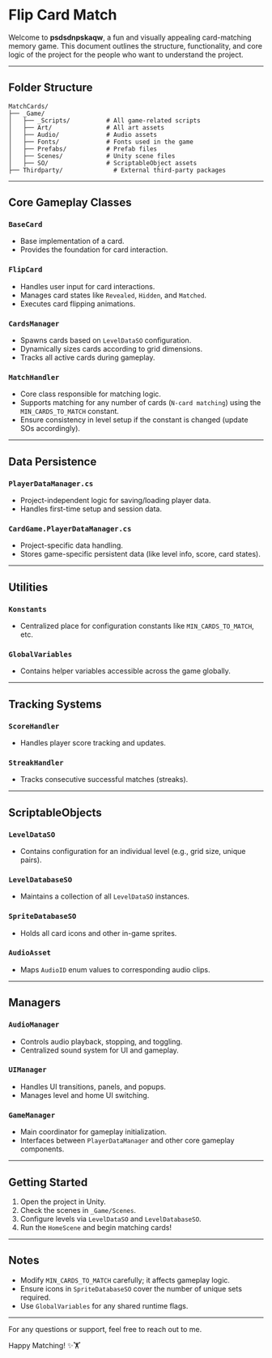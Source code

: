 # Flip Card Match

Welcome to **psdsdnpskaqw**, a fun and visually appealing card-matching memory game.
This document outlines the structure, functionality, and core logic of the project for the people who want to understand the project.

---

## Folder Structure

```
MatchCards/
├── _Game/
│   ├── _Scripts/          # All game-related scripts
│   ├── Art/               # All art assets
│   ├── Audio/             # Audio assets
│   ├── Fonts/             # Fonts used in the game
│   ├── Prefabs/           # Prefab files
│   ├── Scenes/            # Unity scene files
│   ├── SO/                # ScriptableObject assets
├── Thirdparty/              # External third-party packages
```

---

## Core Gameplay Classes

### `BaseCard`

* Base implementation of a card.
* Provides the foundation for card interaction.

### `FlipCard`

* Handles user input for card interactions.
* Manages card states like `Revealed`, `Hidden`, and `Matched`.
* Executes card flipping animations.

### `CardsManager`

* Spawns cards based on `LevelDataSO` configuration.
* Dynamically sizes cards according to grid dimensions.
* Tracks all active cards during gameplay.

### `MatchHandler`

* Core class responsible for matching logic.
* Supports matching for any number of cards (`N-card matching`) using the `MIN_CARDS_TO_MATCH` constant.
* Ensure consistency in level setup if the constant is changed (update SOs accordingly).

---

## Data Persistence

### `PlayerDataManager.cs`

* Project-independent logic for saving/loading player data.
* Handles first-time setup and session data.

### `CardGame.PlayerDataManager.cs`

* Project-specific data handling.
* Stores game-specific persistent data (like level info, score, card states).

---

## Utilities

### `Konstants`

* Centralized place for configuration constants like `MIN_CARDS_TO_MATCH`, etc.

### `GlobalVariables`

* Contains helper variables accessible across the game globally.

---

## Tracking Systems

### `ScoreHandler`

* Handles player score tracking and updates.

### `StreakHandler`

* Tracks consecutive successful matches (streaks).

---

## ScriptableObjects

### `LevelDataSO`

* Contains configuration for an individual level (e.g., grid size, unique pairs).

### `LevelDatabaseSO`

* Maintains a collection of all `LevelDataSO` instances.

### `SpriteDatabaseSO`

* Holds all card icons and other in-game sprites.

### `AudioAsset`

* Maps `AudioID` enum values to corresponding audio clips.

---

## Managers

### `AudioManager`

* Controls audio playback, stopping, and toggling.
* Centralized sound system for UI and gameplay.

### `UIManager`

* Handles UI transitions, panels, and popups.
* Manages level and home UI switching.

### `GameManager`

* Main coordinator for gameplay initialization.
* Interfaces between `PlayerDataManager` and other core gameplay components.

---

## Getting Started

1. Open the project in Unity.
2. Check the scenes in `_Game/Scenes`.
3. Configure levels via `LevelDataSO` and `LevelDatabaseSO`.
4. Run the `HomeScene` and begin matching cards!

---

## Notes

* Modify `MIN_CARDS_TO_MATCH` carefully; it affects gameplay logic.
* Ensure icons in `SpriteDatabaseSO` cover the number of unique sets required.
* Use `GlobalVariables` for any shared runtime flags.

---

For any questions or support, feel free to reach out to me.

Happy Matching! ✨🏋️
